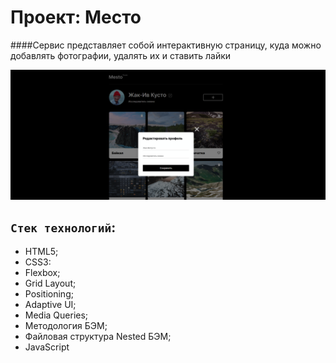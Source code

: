 # **Проект: Место**
 
####Сервис представляет собой интерактивную страницу, куда можно добавлять фотографии, удалять их и ставить лайки  

![Screenshot](./images/screenshots.png)
## `Стек технологий`:

- HTML5;
- CSS3:
- Flexbox;
- Grid Layout;
- Positioning;
- Adaptive UI;
- Media Queries;
- Методология БЭМ;
- Файловая структура Nested БЭМ;
- JavaScript

